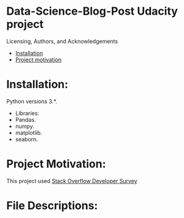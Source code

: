 # Data-Science-Blog-Post Udacity project 
Licensing, Authors, and Acknowledgements

- [Installation](#installation)
- [Project motivation](#Project\,motivation)

# Installation:
Python versions 3.*.
- Libraries:
- Pandas.
- numpy.
- matplotlib.
- seaborn.

# Project Motivation:
This project used [Stack Overflow Developer Survey](https://www.kaggle.com/stackoverflow/so-survey-2017/kernels?sortBy=voteCount&group=everyone&pageSize=20&datasetId=1406) 


# File Descriptions:
